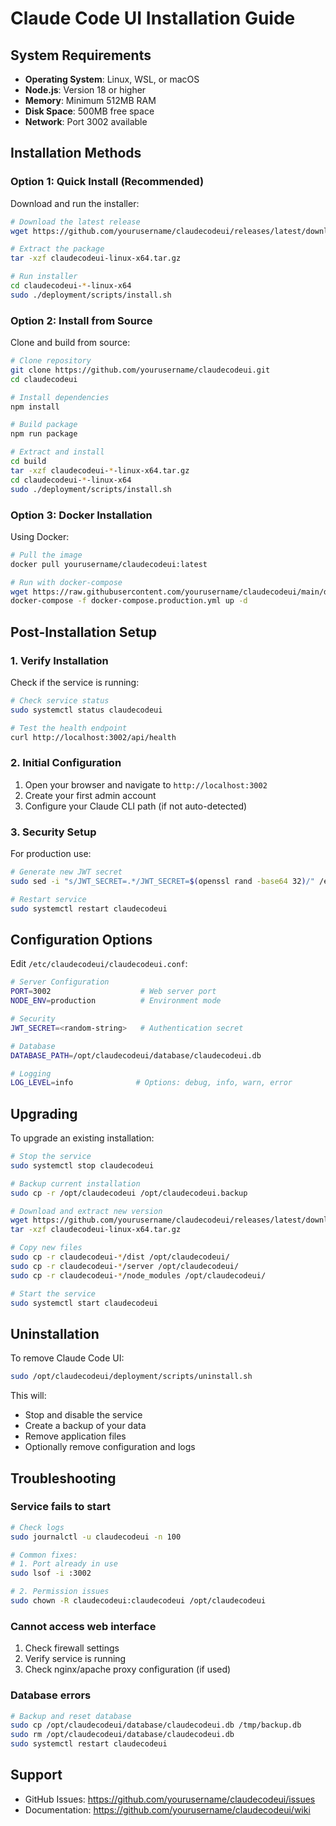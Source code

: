 # Claude Code UI Installation Guide

## System Requirements

- **Operating System**: Linux, WSL, or macOS
- **Node.js**: Version 18 or higher
- **Memory**: Minimum 512MB RAM
- **Disk Space**: 500MB free space
- **Network**: Port 3002 available

## Installation Methods

### Option 1: Quick Install (Recommended)

Download and run the installer:

```bash
# Download the latest release
wget https://github.com/yourusername/claudecodeui/releases/latest/download/claudecodeui-linux-x64.tar.gz

# Extract the package
tar -xzf claudecodeui-linux-x64.tar.gz

# Run installer
cd claudecodeui-*-linux-x64
sudo ./deployment/scripts/install.sh
```

### Option 2: Install from Source

Clone and build from source:

```bash
# Clone repository
git clone https://github.com/yourusername/claudecodeui.git
cd claudecodeui

# Install dependencies
npm install

# Build package
npm run package

# Extract and install
cd build
tar -xzf claudecodeui-*-linux-x64.tar.gz
cd claudecodeui-*-linux-x64
sudo ./deployment/scripts/install.sh
```

### Option 3: Docker Installation

Using Docker:

```bash
# Pull the image
docker pull yourusername/claudecodeui:latest

# Run with docker-compose
wget https://raw.githubusercontent.com/yourusername/claudecodeui/main/deployment/docker-compose.production.yml
docker-compose -f docker-compose.production.yml up -d
```

## Post-Installation Setup

### 1. Verify Installation

Check if the service is running:

```bash
# Check service status
sudo systemctl status claudecodeui

# Test the health endpoint
curl http://localhost:3002/api/health
```

### 2. Initial Configuration

1. Open your browser and navigate to `http://localhost:3002`
2. Create your first admin account
3. Configure your Claude CLI path (if not auto-detected)

### 3. Security Setup

For production use:

```bash
# Generate new JWT secret
sudo sed -i "s/JWT_SECRET=.*/JWT_SECRET=$(openssl rand -base64 32)/" /etc/claudecodeui/claudecodeui.conf

# Restart service
sudo systemctl restart claudecodeui
```

## Configuration Options

Edit `/etc/claudecodeui/claudecodeui.conf`:

```bash
# Server Configuration
PORT=3002                    # Web server port
NODE_ENV=production          # Environment mode

# Security
JWT_SECRET=<random-string>   # Authentication secret

# Database
DATABASE_PATH=/opt/claudecodeui/database/claudecodeui.db

# Logging
LOG_LEVEL=info              # Options: debug, info, warn, error
```

## Upgrading

To upgrade an existing installation:

```bash
# Stop the service
sudo systemctl stop claudecodeui

# Backup current installation
sudo cp -r /opt/claudecodeui /opt/claudecodeui.backup

# Download and extract new version
wget https://github.com/yourusername/claudecodeui/releases/latest/download/claudecodeui-linux-x64.tar.gz
tar -xzf claudecodeui-linux-x64.tar.gz

# Copy new files
sudo cp -r claudecodeui-*/dist /opt/claudecodeui/
sudo cp -r claudecodeui-*/server /opt/claudecodeui/
sudo cp -r claudecodeui-*/node_modules /opt/claudecodeui/

# Start the service
sudo systemctl start claudecodeui
```

## Uninstallation

To remove Claude Code UI:

```bash
sudo /opt/claudecodeui/deployment/scripts/uninstall.sh
```

This will:
- Stop and disable the service
- Create a backup of your data
- Remove application files
- Optionally remove configuration and logs

## Troubleshooting

### Service fails to start

```bash
# Check logs
sudo journalctl -u claudecodeui -n 100

# Common fixes:
# 1. Port already in use
sudo lsof -i :3002

# 2. Permission issues
sudo chown -R claudecodeui:claudecodeui /opt/claudecodeui
```

### Cannot access web interface

1. Check firewall settings
2. Verify service is running
3. Check nginx/apache proxy configuration (if used)

### Database errors

```bash
# Backup and reset database
sudo cp /opt/claudecodeui/database/claudecodeui.db /tmp/backup.db
sudo rm /opt/claudecodeui/database/claudecodeui.db
sudo systemctl restart claudecodeui
```

## Support

- GitHub Issues: https://github.com/yourusername/claudecodeui/issues
- Documentation: https://github.com/yourusername/claudecodeui/wiki